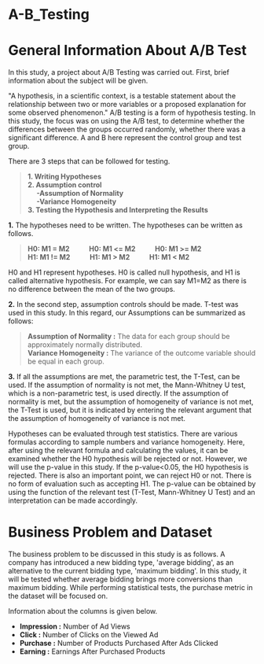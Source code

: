 # A-B_Testing
# General Information About A/B Test  
In this study, a project about A/B Testing was carried out. First, brief information about the subject will be given.

"A hypothesis, in a scientific context, is a testable statement about the relationship between two or more variables or a proposed explanation for some observed phenomenon." A/B testing is a form of hypothesis testing. In this study, the focus was on using the A/B test, to determine whether the differences between the groups occurred randomly, whether there was a significant difference. A and B here represent the control group and test group.

There are 3 steps that can be followed for testing.
> **1. Writing Hypotheses**  
> **2. Assumption control**  
>  &emsp;  **-Assumption of Normality**  
>  &emsp;  **-Variance Homogeneity**  
> **3. Testing the Hypothesis and Interpreting the Results**    

**1.** The hypotheses need to be written. The hypotheses can be written as follows.
> **H0:  M1 = M2**   &emsp; &emsp;  **H0: M1 <= M2**  &emsp; &emsp;  **H0: M1 >= M2**  
 **H1:  M1 != M2**  &emsp; &emsp;  **H1: M1 > M2**  &emsp; &emsp;   **H1: M1 < M2**
 
H0 and H1 represent hypotheses. H0 is called null hypothesis, and H1 is called alternative hypothesis. For example, we can say M1=M2 as there is no difference between the mean of the two groups.

**2.** In the second step, assumption controls should be made. T-test was used in this study. In this regard, our Assumptions can be summarized as follows:
> **Assumption of Normality :** The data for each group should be approximately normally distributed.  
> **Variance Homogeneity :** The variance of the outcome variable should be equal in each group.

**3.** If all the assumptions are met, the parametric test, the T-Test, can be used. If the assumption of normality is not met, the Mann-Whitney U test, which is a non-parametric test, is used directly. If the assumption of normality is met, but the assumption of homogeneity of variance is not met, the T-Test is used, but it is indicated by entering the relevant argument that the assumption of homogeneity of variance is not met.


Hypotheses can be evaluated through test statistics. There are various formulas according to sample numbers and variance homogeneity. Here, after using the relevant formula and calculating the values, it can be examined whether the H0 hypothesis will be rejected or not. However, we will use the p-value in this study. If the p-value<0.05, the H0 hypothesis is rejected. There is also an important point, we can reject H0 or not. There is no form of evaluation such as accepting H1. The p-value can be obtained by using the function of the relevant test (T-Test, Mann-Whitney U Test) and an interpretation can be made accordingly.

# Business Problem and Dataset

The business problem to be discussed in this study is as follows. A company has introduced a new bidding type, 'average bidding', as an alternative to the current bidding type, 'maximum bidding'. In this study, it will be tested whether average bidding brings more conversions than maximum bidding. While performing statistical tests, the purchase metric in the dataset will be focused on.

Information about the columns is given below.

* **Impression :** Number of Ad Views
* **Click :** Number of Clicks on the Viewed Ad
* **Purchase :** Number of Products Purchased After Ads Clicked
* **Earning :** Earnings After Purchased Products
